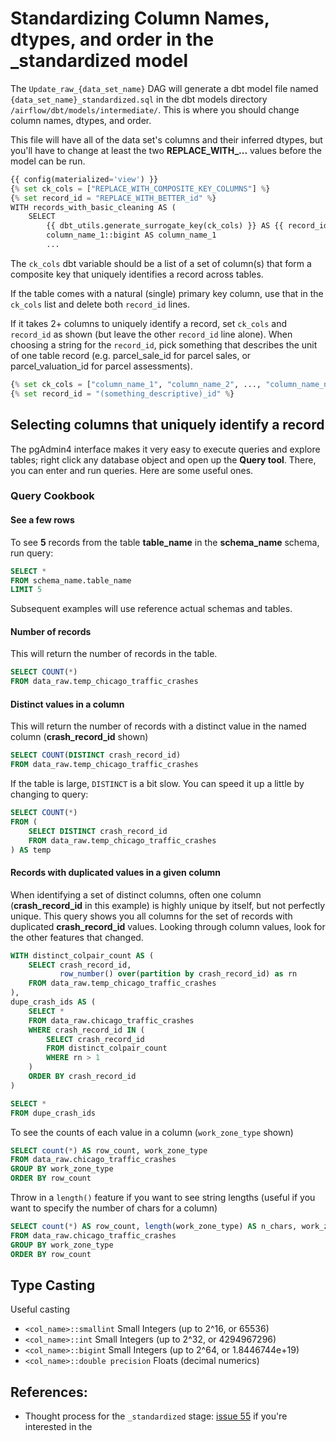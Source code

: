 # Standardizing Column Names, dtypes, and order in the _standardized model

The `Update_raw_{data_set_name}` DAG will generate a dbt model file named `{data_set_name}_standardized.sql` in the dbt models directory `/airflow/dbt/models/intermediate/`. This is where you should change column names, dtypes, and order.

This file will have all of the data set's columns and their inferred dtypes, but you'll have to change at least the two **REPLACE_WITH_...** values before the model can be run. 

```python
{{ config(materialized='view') }}
{% set ck_cols = ["REPLACE_WITH_COMPOSITE_KEY_COLUMNS"] %}
{% set record_id = "REPLACE_WITH_BETTER_id" %}
WITH records_with_basic_cleaning AS (
	SELECT
        {{ dbt_utils.generate_surrogate_key(ck_cols) }} AS {{ record_id }}
		column_name_1::bigint AS column_name_1
		...
```

The `ck_cols` dbt variable should be a list of a set of column(s) that form a composite key that uniquely identifies a record across tables.

If the table comes with a natural (single) primary key column, use that in the `ck_cols` list and delete both `record_id` lines.

If it takes 2+ columns to uniquely identify a record, set `ck_cols` and `record_id` as shown (but leave the other `record_id` line alone). When choosing a string for the `record_id`, pick something that describes the unit of one table record (e.g. parcel_sale_id for parcel sales, or parcel_valuation_id for parcel assessments).

```python
{% set ck_cols = ["column_name_1", "column_name_2", ..., "column_name_n"] %}
{% set record_id = "(something_descriptive)_id" %}
```

## Selecting columns that uniquely identify a record 

The pgAdmin4 interface makes it very easy to execute queries and explore tables; right click any database object and open up the **Query tool**. There, you can enter and run queries. Here are some useful ones.

### Query Cookbook

#### See a few rows

To see **5** records from the table **table_name** in the **schema_name** schema, run query: 

```sql
SELECT *
FROM schema_name.table_name
LIMIT 5
```

Subsequent examples will use reference actual schemas and tables.

#### Number of records

This will return the number of records in the table.

```sql
SELECT COUNT(*)
FROM data_raw.temp_chicago_traffic_crashes
```

#### Distinct values in a column

This will return the number of records with a distinct value in the named column (**crash_record_id** shown)

```sql
SELECT COUNT(DISTINCT crash_record_id)
FROM data_raw.temp_chicago_traffic_crashes
```

If the table is large, `DISTINCT` is a bit slow. You can speed it up a little by changing to query:

```sql
SELECT COUNT(*)
FROM (
	SELECT DISTINCT crash_record_id
	FROM data_raw.temp_chicago_traffic_crashes
) AS temp
```

#### Records with duplicated values in a given column

When identifying a set of distinct columns, often one column (**crash_record_id** in this example) is highly unique by itself, but not perfectly unique. This query shows you all columns for the set of records with duplicated **crash_record_id** values. Looking through column values, look for the other features that changed. 

```sql
WITH distinct_colpair_count AS (
	SELECT crash_record_id, 
		   row_number() over(partition by crash_record_id) as rn
	FROM data_raw.temp_chicago_traffic_crashes
),
dupe_crash_ids AS (
	SELECT *
	FROM data_raw.chicago_traffic_crashes
	WHERE crash_record_id IN (
		SELECT crash_record_id
		FROM distinct_colpair_count
		WHERE rn > 1
	)
	ORDER BY crash_record_id
)

SELECT *
FROM dupe_crash_ids
```

To see the counts of each value in a column (`work_zone_type` shown)
```sql
SELECT count(*) AS row_count, work_zone_type 
FROM data_raw.chicago_traffic_crashes
GROUP BY work_zone_type
ORDER BY row_count
```

Throw in a `length()` feature if you want to see string lengths (useful if you want to specify the number of chars for a column)

```sql
SELECT count(*) AS row_count, length(work_zone_type) AS n_chars, work_zone_type 
FROM data_raw.chicago_traffic_crashes
GROUP BY work_zone_type
ORDER BY row_count
```

## Type Casting

Useful casting

* `<col_name>::smallint` Small Integers (up to 2^16, or 65536)
* `<col_name>::int` Small Integers (up to 2^32, or 4294967296)
* `<col_name>::bigint` Small Integers (up to 2^64, or 1.8446744e+19)
* `<col_name>::double precision` Floats (decimal numerics)


## References:
* Thought process for the `_standardized` stage: [issue 55](https://github.com/MattTriano/analytics_data_where_house/issues/55) if you're interested in the  